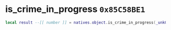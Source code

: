 # is_crime_in_progress `0x85C58BE1`

```lua
local result --[[ number ]] = natives.object.is_crime_in_progress(_unk0 --[[ number ]])
```